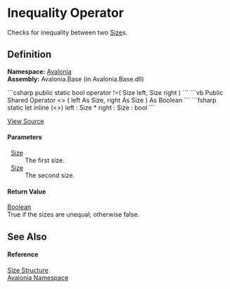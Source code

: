 # Inequality Operator


Checks for inequality between two <a href="T_Avalonia_Size">Size</a>s.



## Definition
**Namespace:** <a href="N_Avalonia">Avalonia</a>  
**Assembly:** Avalonia.Base (in Avalonia.Base.dll)

<Tabs groupId="api-code-preview">
<TabItem value="csharp" label="C#">
```csharp
public static bool operator !=(
	Size left,
	Size right
)
```
</TabItem>
<TabItem value="vb" label="VB">
```vb
Public Shared Operator <> ( 
	left As Size,
	right As Size
) As Boolean
```
</TabItem>
<TabItem value="fsharp" label="F#">
```fsharp
static let inline (<>)
        left : Size * 
        right : Size  : bool
```
</TabItem>
</Tabs>



<a href="https://github.com/AvaloniaUI/Avalonia/tree/master/src/Avalonia.Base/Size.cs#L89" title="View the source code">View Source</a>



#### Parameters
<dl><dt>  <a href="T_Avalonia_Size">Size</a></dt><dd>The first size.</dd><dt>  <a href="T_Avalonia_Size">Size</a></dt><dd>The second size.</dd></dl>

#### Return Value
<a href="https://learn.microsoft.com/dotnet/api/system.boolean" target="_blank" rel="noopener noreferrer">Boolean</a>  
True if the sizes are unequal; otherwise false.

## See Also


#### Reference
<a href="T_Avalonia_Size">Size Structure</a>  
<a href="N_Avalonia">Avalonia Namespace</a>  

